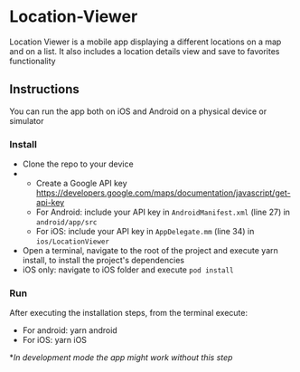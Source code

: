 # Location-Viewer

Location Viewer is a mobile app displaying a different locations on a map and on a list. It also includes a location details view and save to favorites functionality

## Instructions

You can run the app both on iOS and Android on a physical device or simulator

### Install
- Clone the repo to your device
- * Create a Google API key https://developers.google.com/maps/documentation/javascript/get-api-key
  - For Android: include your API key in `AndroidManifest.xml` (line 27) in `android/app/src`
  - For iOS: include your API key in `AppDelegate.mm` (line 34) in `ios/LocationViewer`
- Open a terminal, navigate to the root of the project and execute yarn install, to install the project's dependencies
- iOS only: navigate to iOS folder and execute `pod install`

### Run
After executing the installation steps, from the terminal execute:
 - For android: yarn android
 - For iOS: yarn iOS

**In development mode the app might work without this step*
